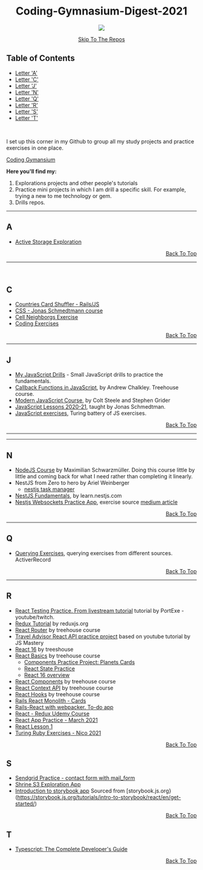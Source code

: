<div align="center">
  <p>
  
# Coding-Gymnasium-Digest-2021

</p>
</div>

 <div align="center">
 <p>
   
  <img src="https://media.giphy.com/media/3oriNZoNvn73MZaFYk/giphy.gif">
  
 </p>
 
[Skip To The Repos](https://github.com/Coding-Gymansium)
 
</div>


## Table of Contents

- [Letter 'A'](#a)
- [Letter 'C'](#c)
- [Letter 'J'](#j)
- [Letter 'N'](#n)
- [Letter 'Q'](#q)
- [Letter 'R'](#r)
- [Letter 'S'](#s)
- [Letter 'T'](#t)

<br/>

<p>
  
I set up this corner in my Github to group all my study projects and practice exercises in one place. 

[Coding Gymansium](https://github.com/Coding-Gymansium)

<strong> Here you'll find my: </strong>

 1. Explorations projects and other people's tutorials
 2. Practice mini projects in which I am drill a specific skill. For example, trying a new to me technology or gem.
 3. Drills repos.

</p>

</div>
<hr>

## A

* [Active Storage Exploration](https://github.com/Coding-Gymansium/active_strg_app_1)

<div align='right'>

[Back To Top](#table-of-contents)

</div>

<hr>
<br/>

## C
* [Countries Card Shuffler - Rails/JS](https://github.com/Coding-Gymnasium/Cards_shuffler)
* [CSS - Jonas Schmedtmann course](https://github.com/Coding-Gymansium/Basic_CSS_By_Jonas)
* [Cell Neighborgs Exercise](https://github.com/Coding-Gymansium/cell_neighborgs_exercise)
* [Coding Exercises](https://github.com/Coding-Gymansium/coding-exercises)

<div align="right">

[Back To Top](#table-of-contents)

</div>
<hr>

## J
* [My JavaScript Drills](https://github.com/Coding-Gymnasium/coding_drills_JavaScript) - Small JavaScript drills to practice the fundamentals.
* [Callback Functions in JavaScript](https://github.com/Coding-Gymnasium/callback_functions_in_JavaScript), by Andrew Chalkley. Treehouse course.
* [Modern JavaScript Course](https://github.com/Coding-Gymnasium/modern_javaScript_course), by Colt Steele and Stephen Grider
* [JavaScript Lessons 2020-21](https://github.com/Coding-Gymansium/JavasScript_Jonas_lessons_2020), taught by Jonas Schmedtman.
* [JavaScript exercises](https://github.com/Coding-Gymansium/javascript_foundations_Nico2021), Turing battery of JS exercises.

<div align='right'>

[Back To Top](#table-of-contents)

</div>

<hr>

<hr>

## N

* [NodeJS Course](https://github.com/Coding-Gymnasium/Max-Schwarzmuller-Nodejs-course) by Maximilian Schwarzmüller. Doing this course little by little and coming back for what I need rather than completing it linearly.
* NestJS from Zero to hero by Ariel Weinberger
  - [nestjs task manager](https://github.com/Coding-Gymnasium/nestjs-task-management)
* [NestJS Fundamentals](https://github.com/Coding-Gymnasium/iluvcoffe_nestjs), by learn.nestjs.com
* [Nestjs Websockets Practice App](https://github.com/Coding-Gymnasium/nest_chat_websocket), exercise source [medium article](https://betterprogramming.pub/building-a-realtime-chat-in-nestjs-9c0b680be33f)

<div align='right'>

[Back To Top](#table-of-contents)

</div>

<hr>

## Q

* [Querying Exercises](https://github.com/Coding-Gymansium/querying_practice), querying exercises from different sources. ActiverRecord

<div align='right'>

[Back To Top](#table-of-contents)

</div>
<hr>

## R
* [React Testing Practice. From livestream tutorial](git@github.com:Coding-Gymnasium/react_test_practice.git) tutorial by PortExe - youtube/twitch.
* [Redux Tutorial](https://github.com/Coding-Gymnasium/redux-essentials-example-app) by reduxjs.org
* [React Router](https://github.com/Coding-Gymnasium/react-router-4) by treehouse course
* [Travel Advisor React API practice project](https://github.com/Coding-Gymnasium/travel-advisor-1) based on youtube tutorial by JS Mastery
* [React 16](https://github.com/Coding-Gymnasium/react-16-treehouse) by treeshouse
* [React Basics](https://github.com/Coding-Gymnasium/React_Basics) by treehouse course
  - [Components Practice Project: Planets Cards](https://github.com/Coding-Gymnasium/planets-cards-react-component-practice)
  - [React State Practice](https://github.com/Coding-Gymnasium/practice-state-in-react)
  - [React 16 overview](https://github.com/Coding-Gymnasium/react-16)
* [React Components](https://github.com/Coding-Gymnasium/react_components) by treehouse course
* [React Context API](https://github.com/Coding-Gymnasium/react-context-api) by treehouse course
* [React Hooks](https://github.com/Coding-Gymnasium/react-hooks) by treehouse course
* [Rails React Monolith - Cards](https://github.com/Coding-Gymnasium/Cards_shuffler)
* [Rails-React with webpacker. To-do app](https://github.com/Coding-Gymnasium/todo_application)
* [React - Redux Udemy Course](https://github.com/Coding-Gymnasium/modern-react-with-redux-course/tree/main)
* [React App Practice - March 2021](https://github.com/Coding-Gymnasium/react_app_practice_March)
* [React Lesson 1](https://github.com/Coding-Gymansium/React_Lesson_1)
* [Turing Ruby Exercises - Nico 2021](https://github.com/Coding-Gymansium/ruby-exercises-Nico2021)

<div align='right'>

[Back To Top](#table-of-contents)

</div>

## S

* [Sendgrid Practice - contact form with mail_form](https://github.com/Coding-Gymansium/form-with-sendgrid)
* [Shrine S3 Exploration App](https://github.com/Coding-Gymansium/Shrine_S3_Photo_Video)
* [Introduction to storybook app](https://github.com/Coding-Gymnasium/storybookIntro) Sourced from [storybook.js.org}(https://storybook.js.org/tutorials/intro-to-storybook/react/en/get-started/)
<div align='right'>

[Back To Top](#table-of-contents)

</div>

</div>

## T

* [Typescript: The Complete Developer's Guide](https://github.com/Coding-Gymnasium/JGrider-Typescript-course)

<div align='right'>

[Back To Top](#table-of-contents)

</div>
